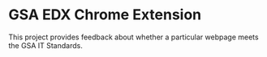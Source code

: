 # GSA EDX Chrome Extension

This project provides feedback about whether a particular webpage meets the GSA IT Standards.
